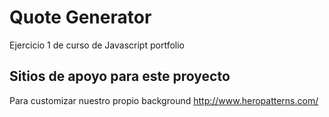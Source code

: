 # Quote Generator

Ejercicio 1 de curso de Javascript portfolio

## Sitios de apoyo para este proyecto


Para customizar nuestro propio background 
http://www.heropatterns.com/